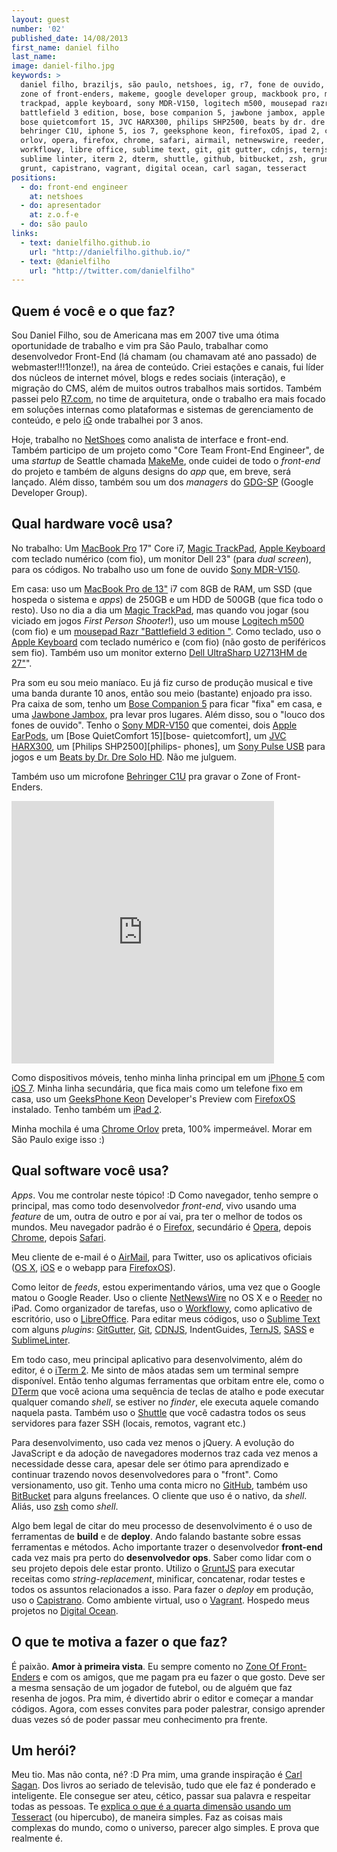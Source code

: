 ```yaml
---
layout: guest
number: '02'
published_date: 14/08/2013
first_name: daniel filho
last_name:
image: daniel-filho.jpg
keywords: >
  daniel filho, braziljs, são paulo, netshoes, ig, r7, fone de ouvido, zofe,
  zone of front-enders, makeme, google developer group, mackbook pro, magic
  trackpad, apple keyboard, sony MDR-V150, logitech m500, mousepad razr,
  battlefield 3 edition, bose, bose companion 5, jawbone jambox, apple earpod,
  bose quietcomfort 15, JVC HARX300, philips SHP2500, beats by dr. dre solo HD,
  behringer C1U, iphone 5, ios 7, geeksphone keon, firefoxOS, ipad 2, chrome
  orlov, opera, firefox, chrome, safari, airmail, netnewswire, reeder,
  workflowy, libre office, sublime text, git, git gutter, cdnjs, ternjs, sass,
  sublime linter, iterm 2, dterm, shuttle, github, bitbucket, zsh, gruntjs,
  grunt, capistrano, vagrant, digital ocean, carl sagan, tesseract
positions:
  - do: front-end engineer
    at: netshoes
  - do: apresentador
    at: z.o.f-e
  - do: são paulo
links:
  - text: danielfilho.github.io
    url: "http://danielfilho.github.io/"
  - text: @danielfilho
    url: "http://twitter.com/danielfilho"
---
```


## Quem é você e o que faz?

Sou Daniel Filho, sou de Americana mas em 2007 tive uma ótima oportunidade de
trabalho e vim pra São Paulo, trabalhar como desenvolvedor Front-End (lá chamam
(ou chamavam até ano passado) de webmaster!!!1!onze!), na área de conteúdo.
Criei estações e canais, fui líder dos núcleos de internet móvel, blogs e redes
sociais (interação), e migração do CMS, além de muitos outros trabalhos mais
sortidos. Também passei pelo [R7.com][r7], no time de arquitetura, onde o
trabalho era mais focado em soluções internas como plataformas e sistemas de
gerenciamento de conteúdo, e pelo [iG][ig] onde trabalhei por 3 anos.

Hoje, trabalho no [NetShoes][netshoes] como analista de interface e front-end.
Também participo de um projeto como "Core Team Front-End Engineer", de uma
_startup_ de Seattle chamada [MakeMe][makeme], onde cuidei de todo o _front-end_
do projeto e também de alguns designs do _app_ que, em breve, será lançado. Além
disso, também sou um dos _managers_ do [GDG-SP][gdg-sp] (Google Developer
Group).


[r7]: http://r7.com
[ig]: http://ig.com.br
[netshoes]: http://www.netshoes.com.br/
[makeme]: http://playmakeme.com/
[gdg-sp]: https://google-developers.appspot.com/groups/chapter/102774871279745079139/


## Qual hardware você usa?

No trabalho: Um [MacBook Pro][macbook-pro] 17" Core i7,
[Magic TrackPad][magic-trackpad], [Apple Keyboard][apple-keyboard] com teclado
numérico (com fio), um monitor Dell 23" (para _dual screen_), para os códigos.
No trabalho uso um fone de ouvido [Sony MDR-V150][sony-mdr].

Em casa: uso um [MacBook Pro de 13"][macbook-pro-13] i7 com 8GB de RAM, um SSD
(que hospeda o sistema e _apps_) de 250GB e um HDD de 500GB (que fica todo o
resto). Uso no dia a dia um [Magic TrackPad][magic-trackpad], mas quando vou
jogar (sou viciado em jogos _First Person Shooter_!), uso um mouse
[Logitech m500][logitech-mouse] (com fio) e um
[mousepad Razr "Battlefield 3 edition "][mousepad-razr]. Como teclado, uso o
[Apple Keyboard][apple-keyboard] com teclado numérico e (com fio) (não gosto de
periféricos sem fio). Também uso um monitor externo
[Dell UltraSharp U2713HM de 27"][dell-ultrasharp]".

Pra som eu sou meio maníaco. Eu já fiz curso de produção musical e tive uma
banda durante 10 anos, então sou meio (bastante) enjoado pra isso. Pra caixa de
som, tenho um [Bose Companion 5][bose-companion] para ficar "fixa" em casa, e
uma [Jawbone Jambox][jawbone-jambox], pra levar pros lugares. Além disso, sou o
"louco dos fones de ouvido". Tenho o [Sony MDR-V150][sony-mdr] que comentei,
dois [Apple EarPods][apple-earpods], um
[Bose QuietComfort 15][bose- quietcomfort], um [JVC HARX300][jvc-phones], um
[Philips SHP2500][philips- phones], um [Sony Pulse USB][sony-pulse] para jogos e
um [Beats by Dr. Dre Solo HD][beats-solo]. Não me julguem.

Também uso um microfone [Behringer C1U][behringer] pra gravar o Zone of Front-
Enders.

<iframe class="vine-embed" src="https://vine.co/v/b5duKwMWu5u/embed/simple" width="420" height="420" frameborder="0"></iframe>
<script async src="//platform.vine.co/static/scripts/embed.js" charset="utf-8"></script>

Como dispositivos móveis, tenho minha linha principal em um [iPhone 5][iphone5]
com [iOS 7][ios7]. Minha linha secundária, que fica mais como um telefone fixo
em casa, uso um [GeeksPhone Keon][geeksphone-keon] Developer's Preview com
[FirefoxOS][firefox-os] instalado. Tenho também um [iPad 2][ipad2].

Minha mochila é uma [Chrome Orlov][chrome-orlov] preta, 100% impermeável. Morar
em São Paulo exige isso :)


[macbook-pro]: http://www.apple.com/macbook-pro/features/
[magic-trackpad]: http://www.apple.com/magictrackpad/
[apple-keyboard]: http://store.apple.com/us/product/MB110LL/B/apple-keyboard-with-numeric-keypad-english-usa
[sony-mdr]: http://www.amazon.com/Sony-MDR-V150-Monitor-Series-Headphones/dp/B000092YPR
[macbook-pro-13]: http://store.apple.com/us/mac/family/macbook-pro
[magic-trackpad]: http://www.apple.com/magictrackpad/
[logitech-mouse]: http://www.logitech.com/en-us/product/corded-mouse-m500
[mousepad-razr]: http://www.amazon.com/Razer-Scarab-Gaming-Mouse-RZ02-00420200-R3M1/dp/B005N7H3PA
[dell-ultrasharp]: http://accessories.la.dell.com/sna/productdetail.aspx?c=br&l=pt&s=dhs&cs=brdhs1&sku=225-4015
[bose-companion]: http://www.bose.com/controller?url=/shop_online/speakers/computer_speakers/companion_5/index.jsp
[jawbone-jambox]: https://jawbone.com/speakers/jambox/overview
[apple-earpods]: http://store.apple.com/us/product/MD827LL/A/apple-earpods-with-remote-and-mic
[bose-quietcomfort]: http://www.bose.com/controller?url=/shop_online/headphones/noise_cancelling_headphones/quietcomfort_15/index.jsp
[jvc-phones]: http://www.amazon.com/JVC-HARX300-Full-Size-Headphones-Black/dp/B000NUYW92
[philips-phones]: http://www.amazon.com/Philips-SHP2500-37-Headphone-Control/dp/B000G31SRU
[sony-pulse]: http://www.livrariasaraiva.com.br/produto/4729479
[beats-solo]: http://www.beatsbydre.com/headphones/solohd/black/900-00011-01.html
[behringer]: http://www.amazon.com/Behringer-C-1U-Condenser-Microphone-Cardioid/dp/B001QXCYZY
[iphone5]: http://www.apple.com/iphone/
[ios7]: http://www.apple.com/ios/ios7/
[geeksphone-keon]: http://shop.geeksphone.com/en/phones/1-keon.html
[firefox-os]: http://www.mozilla.org/en-US/firefox/os/
[ipad2]: http://www.apple.com/ipad/ipad-2/specs.html
[chrome-orlov]: http://www.chromeindustries.com/orlov


## Qual software você usa?

_Apps_. Vou me controlar neste tópico! :D Como navegador, tenho sempre o
principal, mas como todo desenvolvedor _front-end_, vivo usando uma _feature_ de
um, outra de outro e por aí vai, pra ter o melhor de todos os mundos. Meu
navegador padrão é o [Firefox][firefox], secundário é [Opera][opera], depois
[Chrome][chrome], depois [Safari][safari].

Meu cliente de e-mail é o [AirMail][airmail], para Twitter, uso os aplicativos
oficiais ([OS X][osx], [iOS][ios] e o webapp para [FirefoxOS][firefox-os]).

Como leitor de _feeds_, estou experimentando vários, uma vez que o Google matou
o Google Reader. Uso o cliente [NetNewsWire][netnewswire] no OS X e o
[Reeder][reeder] no iPad. Como organizador de tarefas, uso o
[Workflowy][workflowy], como aplicativo de escritório, uso o
[LibreOffice][libreoffice]. Para editar meus códigos, uso o [Sublime
Text][sublime] com alguns _plugins_: [GitGutter][gitgutter], [Git][git],
[CDNJS][cdnjs], IndentGuides, [TernJS][ternjs], [SASS][sass] e
[SublimeLinter][sublime-linter].

Em todo caso, meu principal aplicativo para desenvolvimento, além do editor, é o
[iTerm 2][iterm2]. Me sinto de mãos atadas sem um terminal sempre disponível.
Então tenho algumas ferramentas que orbitam entre ele, como o [DTerm][dterm] que
você aciona uma sequência de teclas de atalho e pode executar qualquer comando
_shell_, se estiver no _finder_, ele executa aquele comando naquela pasta.
Também uso o [Shuttle][shuttle] que você cadastra todos os seus servidores para
fazer SSH (locais, remotos, vagrant etc.)

Para desenvolvimento, uso cada vez menos o jQuery. A evolução do JavaScript e da
adoção de navegadores modernos traz cada vez menos a necessidade desse cara,
apesar dele ser ótimo para aprendizado e continuar trazendo novos
desenvolvedores para o "front". Como versionamento, uso git. Tenho uma conta
micro no [GitHub][github], também uso [BitBucket][bitbucket] para alguns
freelances. O cliente que uso é o nativo, da _shell_. Aliás, uso [zsh][zsh] como
_shell_.

Algo bem legal de citar do meu processo de desenvolvimento é o uso de
ferramentas de __build__ e de __deploy__. Ando falando bastante sobre essas
ferramentas e métodos. Acho importante trazer o desenvolvedor __front-end__ cada
vez mais pra perto do __desenvolvedor ops__. Saber como lidar com o seu projeto
depois dele estar pronto. Utilizo o [GruntJS][gruntjs] para executar receitas
como _string-replacement_, minificar, concatenar, rodar testes e todos os
assuntos relacionados a isso. Para fazer o _deploy_ em produção, uso o
[Capistrano][capistrano]. Como ambiente virtual, uso o [Vagrant][vagrant].
Hospedo meus projetos no [Digital Ocean][digital-ocean].


[firefox]: http://firefox.com
[opera]: http://opera.com
[chrome]: https://www.google.com/chrome
[safari]: http://www.apple.com/safari/
[airmail]: http://airmailapp.com/
[osx]: https://itunes.apple.com/en/app/twitter/id409789998?mt=12
[ios]: https://itunes.apple.com/en/app/twitter/id409789998?mt=12
[firefox-os]: https://marketplace.firefox.com/app/twitter/
[netnewswire]: http://netnewswireapp.com/
[reeder]: http://reederapp.com/ipad/
[workflowy]: https://workflowy.com/
[libreoffice]: https://www.libreoffice.org/
[sublime]: http://www.sublimetext.com/
[gitgutter]: https://github.com/jisaacks/GitGutter
[git]: https://github.com/kemayo/sublime-text-2-git/
[cdnjs]: https://github.com/dafrancis/Sublime-Text--cdnjs
[ternjs]: http://ternjs.net/
[sass]: https://github.com/n00ge/sublime-text-haml-sass
[sublime-linter]: https://github.com/SublimeLinter/SublimeLinter
[iterm2]: http://www.iterm2.com/
[dterm]: http://decimus.net/dterm
[shuttle]: http://fitztrev.github.io/shuttle/
[github]: https://github.com/
[bitbucket]: http://bitbucket.com
[zsh]: https://github.com/robbyrussell/oh-my-zsh
[gruntjs]: http://gruntjs.com/
[capistrano]: http://www.capistranorb.com/
[vagrant]: http://vagrantup.com/
[digital-ocean]: https://www.digitalocean.com/?refcode=d33f8db85bf3


## O que te motiva a fazer o que faz?

É paixão. __Amor à primeira vista__. Eu sempre comento no
[Zone Of Front- Enders][zofe] e com os amigos, que me pagam pra
eu fazer o que gosto. Deve ser a mesma sensação de um jogador de futebol, ou de
alguém que faz resenha de jogos. Pra mim, é divertido abrir o editor e começar a
mandar códigos. Agora, com esses convites para poder palestrar, consigo aprender
duas vezes só de poder passar meu conhecimento pra frente.


[zofe]: http://zofe.com.br/


## Um herói?

Meu tio. Mas não conta, né? :D Pra mim, uma grande inspiração é
[Carl Sagan][carl-sagan]. Dos livros ao seriado de televisão, tudo que ele faz é
ponderado e inteligente. Ele consegue ser ateu, cético, passar sua palavra e
respeitar todas as pessoas. Te
[explica o que é a quarta dimensão usando um Tesseract][quarta-dimensao] (ou
hipercubo), de maneira simples. Faz as coisas mais complexas do mundo, como o
universo, parecer algo simples. E prova que realmente é.


[carl-sagan]: http://en.wikipedia.org/wiki/Carl_Sagan
[quarta-dimensao]: http://www.youtube.com/watch?v=N0WjV6MmCyM
